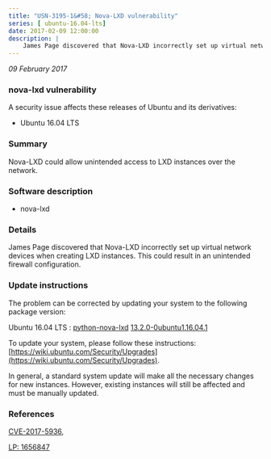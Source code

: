 ```yaml
---
title: "USN-3195-1&#58; Nova-LXD vulnerability"
series: [ ubuntu-16.04-lts]
date: 2017-02-09 12:00:00
description: |
    James Page discovered that Nova-LXD incorrectly set up virtual network devices when creating LXD instances. This could result in an unintended firewall configuration. 
--- 
```

 
 

*09 February 2017*

### nova-lxd vulnerability

A security issue affects these releases of Ubuntu and its derivatives:

* Ubuntu 16.04 LTS

### Summary

Nova-LXD could allow unintended access to LXD instances over the network. 

### Software description

* nova-lxd 

### Details

James Page discovered that Nova-LXD incorrectly set up virtual network devices when creating LXD instances. This could result in an unintended firewall configuration. 

### Update instructions

The problem can be corrected by updating your system to the following package version:

Ubuntu 16.04 LTS
 : [python-nova-lxd](https://launchpad.net/ubuntu/+source/nova-lxd) <span> [13.2.0-0ubuntu1.16.04.1](https://launchpad.net/ubuntu/+source/nova-lxd/13.2.0-0ubuntu1.16.04.1) </span> 

To update your system, please follow these instructions: [https://wiki.ubuntu.com/Security/Upgrades](https://wiki.ubuntu.com/Security/Upgrades).

In general, a standard system update will make all the necessary changes for new instances. However, existing instances will still be affected and must be manually updated. 

### References

 
 [CVE-2017-5936](http://people.ubuntu.com/~ubuntu-security/cve/CVE-2017-5936), 

 [LP: 1656847](https://launchpad.net/bugs/1656847)
 

